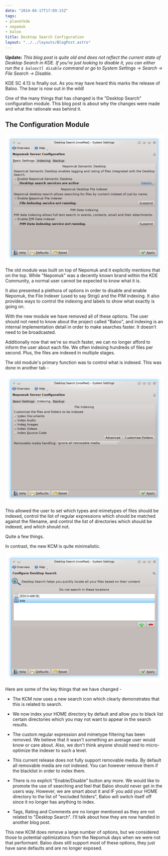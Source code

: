 ```yaml
---
date: "2014-04-17T17:09:15Z"
tags:
- planetkde
- nepomuk
- baloo
title: Desktop Search Configuration
layout: "../../layouts/BlogPost.astro"
---
```


**Update:** *This blog post is quite old and does not reflect the current state of Desktop Search in KDE. If you're just looking to disable it, you can either run the `$ balooctl disable` command or go to System Settings -> Search -> File Search -> Disable.*

KDE SC 4.13 is finally out. As you may have heard this marks the release of Baloo. The bear is now out in the wild!

One of the many things that has changed is the "Desktop Search" configuration module. This blog post is about why the changes were made and what the rationale was behind it.

## The Configuration Module

![Main Nepomuk Configuration](/blog/images/2014/04/17/nepomuk_kcm1.png)

The old module was built on top of Nepomuk and it explicitly mentions that on the top. While "Nepomuk" was a decently known brand within the KDE Community, a normal user cannot be expected to know what it is.

It also presented a plethora of options in order to disable and enable Nepomuk, the File Indexer (used to say Strigi) and the PIM indexing. It also provides ways to control the indexing and labels to show what exactly is going on.

With the new module we have removed all of these options. The user should not need to know about the project called "Baloo", and indexing is an internal implementation detail in order to make searches faster. It doesn't need to be broadcasted.

Additionally now that we're so much faster, we can no longer afford to inform the user about each file. We often indexing hundreds of files per second. Plus, the files are indexed in multiple stages.

The old module's primary function was to control what is indexed. This was done in another tab -

![Nepomuk Indexing Configuration](/blog/images/2014/04/17/nepomuk_kcm2.png)

This allowed the user to set which types and mimetypes of files should be indexed, control the list of regular expressions which should be matched against the filename, and control the list of directories which should be indexed, and which should not.

Quite a few things.

In contrast, the new KCM is quite minimalistic.

![Baloo KCM](/blog/images/2014/04/17/baloo_kcm.png)

Here are some of the key things that we have changed -

* The KCM now uses a new search icon which clearly demonstrates that this is related to search.

* We now index your HOME directory by default and allow you to black list certain directories which you may not want to appear in the search results.

* The custom regular expression and mimetype filtering has been removed. We believe that it wasn't something an average user would know or care about. Also, we don't think anyone should need to micro-optimize the indexer to such a level.

* This current release does not fully support removable media. By default all removable media are not indexed. You can however remove them if the blacklist in order to index them.

* There is no explicit "Enable/Disable" button any more. We would like to promote the use of searching and feel that Baloo should never get in the users way. However, we are smart about it and IF you add your HOME directory to the list of "excluded folders", Baloo will switch itself off since it no longer has anything to index.

* Tags, Rating and Comments are no longer mentioned as they are not related to "Desktop Search". I'll talk about how they are now handled in another blog post.

This new KCM does remove a large number of options, but we considered those to potential optimizations from the Nepomuk days when we were not that performant. Baloo does still support most of these options, they just have sane defaults and are no longer exposed.

